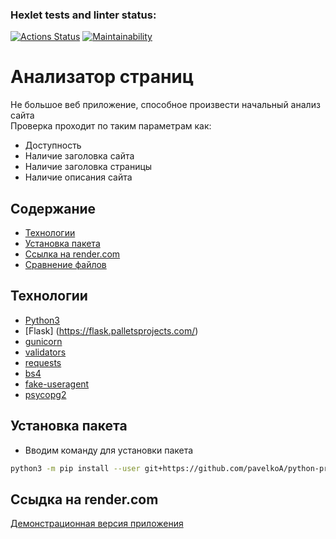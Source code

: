 ### Hexlet tests and linter status:
[![Actions Status](https://github.com/pavelkoA/python-project-83/actions/workflows/hexlet-check.yml/badge.svg)](https://github.com/pavelkoA/python-project-83/actions)
[![Maintainability](https://api.codeclimate.com/v1/badges/68a6578fe8273b9d9886/maintainability)](https://codeclimate.com/github/pavelkoA/python-project-83/maintainability)


<h1>Анализатор страниц</h1>

Не большое веб приложение, способное произвести начальный анализ сайта  
Проверка проходит по таким параметрам как:  
- Доступность
- Наличие заголовка сайта 
- Наличие заголовка страницы  
- Наличие описания сайта 

## Содержание
- [Технологии](#технологии)
- [Установка пакета](#установка-пакета)
- [Ссылка на render.com](#ссылка-render.com)
- [Сравнение файлов](#сравнение-файлов)


## Технологии
- [Python3](https://www.python.org/)
- [Flask] (https://flask.palletsprojects.com/)
- [gunicorn](https://gunicorn.org/)
- [validators](https://validators.readthedocs.io/)
- [requests](https://requests.readthedocs.io/)
- [bs4](https://www.crummy.com/software/BeautifulSoup/)
- [fake-useragent](https://fake-useragent.readthedocs.io/)
- [psycopg2](https://www.psycopg.org/)


## Установка пакета

- Вводим команду для установки пакета
```sh
python3 -m pip install --user git+https://github.com/pavelkoA/python-project-83.git
```

## Ссыдка на render.com

[Демонстрационная версия приложения](https://python-project-83-ygm2.onrender.com)